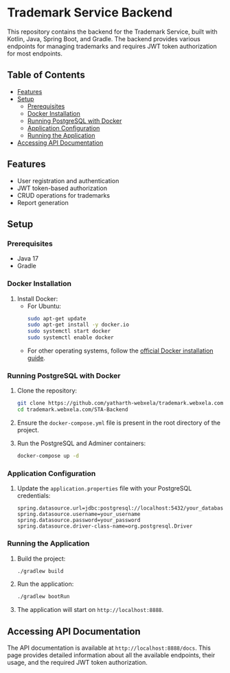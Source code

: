 # Trademark Service Backend

This repository contains the backend for the Trademark Service, built with Kotlin, Java, Spring Boot, and Gradle. The backend provides various endpoints for managing trademarks and requires JWT token authorization for most endpoints.

## Table of Contents

- [Features](#features)
- [Setup](#setup)
    - [Prerequisites](#prerequisites)
    - [Docker Installation](#docker-installation)
    - [Running PostgreSQL with Docker](#running-postgresql-with-docker)
    - [Application Configuration](#application-configuration)
    - [Running the Application](#running-the-application)
- [Accessing API Documentation](#accessing-api-documentation)

## Features

- User registration and authentication
- JWT token-based authorization
- CRUD operations for trademarks
- Report generation

## Setup

### Prerequisites

- Java 17
- Gradle

### Docker Installation

1. Install Docker:
    - For Ubuntu:
      ```sh
      sudo apt-get update
      sudo apt-get install -y docker.io
      sudo systemctl start docker
      sudo systemctl enable docker
      ```
    - For other operating systems, follow the [official Docker installation guide](https://docs.docker.com/get-docker/).

### Running PostgreSQL with Docker

1. Clone the repository:
    ```sh
    git clone https://github.com/yatharth-webxela/trademark.webxela.com
    cd trademark.webxela.com/STA-Backend
    ```

2. Ensure the `docker-compose.yml` file is present in the root directory of the project.

3. Run the PostgreSQL and Adminer containers:
    ```sh
    docker-compose up -d
    ```

### Application Configuration

1. Update the `application.properties` file with your PostgreSQL credentials:
    ```properties
    spring.datasource.url=jdbc:postgresql://localhost:5432/your_database_name
    spring.datasource.username=your_username
    spring.datasource.password=your_password
    spring.datasource.driver-class-name=org.postgresql.Driver
    ```

### Running the Application

1. Build the project:
    ```sh
    ./gradlew build
    ```

2. Run the application:
    ```sh
    ./gradlew bootRun
    ```

3. The application will start on `http://localhost:8888`.

## Accessing API Documentation

The API documentation is available at `http://localhost:8888/docs`. This page provides detailed information about all the available endpoints, their usage, and the required JWT token authorization.


